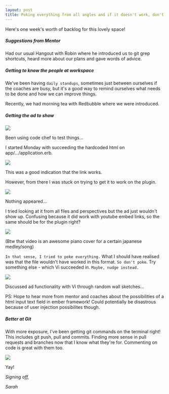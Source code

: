 ```yaml
---
layout: post
title: Poking everything from all angles and if it doesn't work, don't poke?
---
```


Here's one week's worth of backlog for this lovely space!

##### Suggestions from Mentor
Had our usual Hangout with Robin where he introduced us to git grep shortcuts, heard more about our plans and gave words of advice. 

##### Getting to know the people at workspace
We've been having `daily standups`, sometimes just between ourselves if the coaches are busy, but it's a good way to remind ourselves what needs to be done and how we can improve things. 

Recently, we had morning tea with Redbubble where we were introduced. 

##### Getting the ad to show

![](https://googledrive.com/host/0B0MprGf2iwLoNml1Z0NMYXd0Z28)

Been using code chef to test things...

I started Monday with succeeding the hardcoded html on app/.../application.erb.

![](https://googledrive.com/host/0B0MprGf2iwLoYl9nRDVwWTF2UFU)

This was a good indication that the link works. 

However, from there I was stuck on trying to get it to work on the plugin. 

![](https://googledrive.com/host/0B0MprGf2iwLoU1VjQTRrNjFOSWc)

Nothing appeared...

I tried looking at it from all files and perspectives but the ad just wouldn't show up. Confusing because it did work with youtube embed links, so the same should be for the plugin right? 

![](https://googledrive.com/host/0B0MprGf2iwLoaUkxbUtrWkUtbDg)

(Btw that video is an awesome piano cover for a certain japanese medley/song)

`In that sense, I tried to poke everything.` What I should have realised was that the file wouldn't have worked in this format. `So don't poke`. Try something else - which Vi succeeded in. `Maybe, nudge instead.`

![](https://googledrive.com/host/0B0MprGf2iwLoX3hhVW1qaks5SFR1bUdaWXJPczVGM0FERjl3)

Discussed ad functionality with Vi through random wall sketches...

PS: Hope to hear more from mentor and coaches about the possibilities of a html input text field in ember framework! Could potentially be disastrous because of user injection possibilites though.

##### Better at Git
With more exposure, I've been getting git commands on the terminal right! This includes git push, pull and commits. Finding more sense in pull requests and branches now that I know what they're for. Commenting on code is great with them too.


![](https://googledrive.com/host/0B0MprGf2iwLoOUVhb25udzdzb0k)

Yay!


*Signing off,*

*Sarah*
